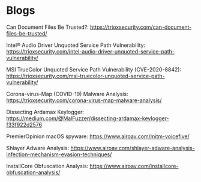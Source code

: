 # Blogs
Can Document Files Be Trusted?: https://trioxsecurity.com/can-document-files-be-trusted/

Intel® Audio Driver Unquoted Service Path Vulnerability: https://trioxsecurity.com/intel-audio-driver-unquoted-service-path-vulnerability/

MSI TrueColor Unquoted Service Path Vulnerability (CVE-2020-8842): https://trioxsecurity.com/msi-truecolor-unquoted-service-path-vulnerability/

Corona-virus-Map (COVID-19) Malware Analysis: https://trioxsecurity.com/corona-virus-map-malware-analysis/

Dissecting Ardamax Keylogger: https://medium.com/@MalFuzzer/dissecting-ardamax-keylogger-f33f922d2576

PremierOpinion macOS spyware: https://www.airoav.com/mitm-voicefive/

Shlayer Adware Analysis: https://www.airoav.com/shlayer-adware-analysis-infection-mechanism-evasion-techniques/

InstallCore Obfuscation Analysis: https://www.airoav.com/installcore-obfuscation-analysis/
